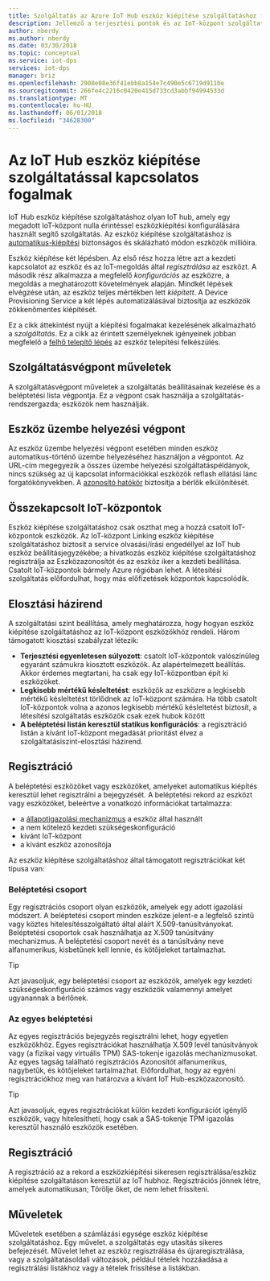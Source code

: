 ```yaml
---
title: Szolgáltatás az Azure IoT Hub eszköz kiépítése szolgáltatáshoz fogalmak |} Microsoft Docs
description: Jellemző a terjesztési pontok és az IoT-központ szolgáltatás létesítési fogalmakat ismerteti
author: nberdy
ms.author: nberdy
ms.date: 03/30/2018
ms.topic: conceptual
ms.service: iot-dps
services: iot-dps
manager: briz
ms.openlocfilehash: 2908e08e36f41ebb8a154e7c490e5c6719d911be
ms.sourcegitcommit: 266fe4c2216c0420e415d733cd3abbf94994533d
ms.translationtype: MT
ms.contentlocale: hu-HU
ms.lasthandoff: 06/01/2018
ms.locfileid: "34628300"
---
```

# <a name="iot-hub-device-provisioning-service-concepts"></a>Az IoT Hub eszköz kiépítése szolgáltatással kapcsolatos fogalmak

IoT Hub eszköz kiépítése szolgáltatáshoz olyan IoT hub, amely egy megadott IoT-központ nulla érintéssel eszközkiépítési konfigurálására használt segítő szolgáltatás. Az eszköz kiépítése szolgáltatáshoz is [automatikus-kiépítési](concepts-auto-provisioning.md) biztonságos és skálázható módon eszközök millióira.

Eszköz kiépítése két lépésben. Az első rész hozza létre azt a kezdeti kapcsolatot az eszköz és az IoT-megoldás által *regisztrálása* az eszközt. A második rész alkalmazza a megfelelő *konfigurációs* az eszközre, a megoldás a meghatározott követelmények alapján. Mindkét lépések elvégzése után, az eszköz teljes mértékben lett *kiépített*. A Device Provisioning Service a két lépés automatizálásával biztosítja az eszközök zökkenőmentes kiépítését.

Ez a cikk áttekintést nyújt a kiépítési fogalmakat kezelésének alkalmazható a *szolgáltatás*. Ez a cikk az érintett személyeknek igényeinek jobban megfelelő a [felhő telepítő lépés](about-iot-dps.md#cloud-setup-step) az eszköz telepítési felkészülés.

## <a name="service-operations-endpoint"></a>Szolgáltatásvégpont műveletek

A szolgáltatásvégpont műveletek a szolgáltatás beállításainak kezelése és a beléptetési lista végpontja. Ez a végpont csak használja a szolgáltatás-rendszergazda; eszközök nem használják.

## <a name="device-provisioning-endpoint"></a>Eszköz üzembe helyezési végpont

Az eszköz üzembe helyezési végpont esetében minden eszköz automatikus-történő üzembe helyezéséhez használjon a végpontot. Az URL-cím megegyezik a összes üzembe helyezési szolgáltatáspéldányok, nincs szükség az új kapcsolat információkkal eszközök reflash ellátási lánc forgatókönyvekben. A [azonosító hatókör](#id-scope) biztosítja a bérlők elkülönítését.

## <a name="linked-iot-hubs"></a>Összekapcsolt IoT-központok

Eszköz kiépítése szolgáltatáshoz csak oszthat meg a hozzá csatolt IoT-központok eszközök. Az IoT-központ Linking eszköz kiépítése szolgáltatáshoz biztosít a service olvasási/írási engedéllyel az IoT hub eszköz beállításjegyzékébe; a hivatkozás eszköz kiépítése szolgáltatáshoz regisztrálja az Eszközazonosítót és az eszköz iker a kezdeti beállítása. Csatolt IoT-központok bármely Azure régióban lehet. A létesítési szolgáltatás előfordulhat, hogy más előfizetések központok kapcsolódik.

## <a name="allocation-policy"></a>Elosztási házirend

A szolgáltatási szint beállítása, amely meghatározza, hogy hogyan eszköz kiépítése szolgáltatáshoz az IoT-központ eszközökhöz rendeli. Három támogatott kiosztási szabályzat létezik:
* **Terjesztési egyenletesen súlyozott**: csatolt IoT-központok valószínűleg egyaránt számukra kiosztott eszközök. Az alapértelmezett beállítás. Akkor érdemes megtartani, ha csak egy IoT-központban épít ki eszközöket.
* **Legkisebb mértékű késleltetést**: eszközök az eszközre a legkisebb mértékű késleltetést törlődnek az IoT-központ számára. Ha több csatolt IoT-központok volna a azonos legkisebb mértékű késleltetést biztosít, a létesítési szolgáltatás eszközök csak ezek hubok között
* **A beléptetési listán keresztül statikus konfigurációs**: a regisztráció listán a kívánt IoT-központ megadását prioritást élvez a szolgáltatásiszint-elosztási házirend.

## <a name="enrollment"></a>Regisztráció

A beléptetési eszközöket vagy eszközöket, amelyeket automatikus kiépítés keresztül lehet regisztrálni a bejegyzését. A beléptetési rekord az eszközt vagy eszközöket, beleértve a vonatkozó információkat tartalmazza:
- a [állapotigazolási mechanizmus](concepts-security.md#attestation-mechanism) a eszköz által használt
- a nem kötelező kezdeti szükségeskonfiguráció
- kívánt IoT-központ
- a kívánt eszköz azonosítója

Az eszköz kiépítése szolgáltatáshoz által támogatott regisztrációkat két típusa van:

### <a name="enrollment-group"></a>Beléptetési csoport

Egy regisztrációs csoport olyan eszközök, amelyek egy adott igazolási módszert. A beléptetési csoport minden eszköze jelent-e a legfelső szintű vagy köztes hitelesítésszolgáltató által aláírt X.509-tanúsítványokat. Beléptetési csoportok csak használhatja az X.509 tanúsítvány mechanizmus. A beléptetési csoport nevét és a tanúsítvány neve alfanumerikus, kisbetűnek kell lennie, és kötőjeleket tartalmazhat.

> [!TIP]
> Azt javasoljuk, egy beléptetési csoport az eszközök, amelyek egy kezdeti szükségeskonfiguráció számos vagy eszközök valamennyi amelyet ugyanannak a bérlőnek.

### <a name="individual-enrollment"></a>Az egyes beléptetési

Az egyes regisztrációs bejegyzés regisztrálni lehet, hogy egyetlen eszközökhöz. Egyes regisztrációkat használhatja X.509 levél tanúsítványok vagy (a fizikai vagy virtuális TPM) SAS-tokenje igazolás mechanizmusokat. Az egyes tagság található regisztrációs Azonosítót alfanumerikus, nagybetűk, és kötőjeleket tartalmazhat. Előfordulhat, hogy az egyéni regisztrációkhoz meg van határozva a kívánt IoT Hub-eszközazonosító.

> [!TIP]
> Azt javasoljuk, egyes regisztrációkat külön kezdeti konfigurációt igénylő eszközök, vagy hitelesítheti, hogy csak a SAS-tokenje TPM igazolás keresztül használó eszközök esetében.

## <a name="registration"></a>Regisztráció

A regisztráció az a rekord a eszközkiépítési sikeresen regisztrálása/eszköz kiépítése szolgáltatáson keresztül az IoT hubhoz. Regisztrációs jönnek létre, amelyek automatikusan; Törölje őket, de nem lehet frissíteni.

## <a name="operations"></a>Műveletek

Műveletek esetében a számlázási egysége eszköz kiépítése szolgáltatáshoz. Egy művelet. a szolgáltatás egy utasítás sikeres befejezését. Művelet lehet az eszköz regisztrálása és újraregisztrálása, vagy a szolgáltatásoldali változások, például tételek hozzáadása a regisztrálási listákhoz vagy a tételek frissítése a listákban.
